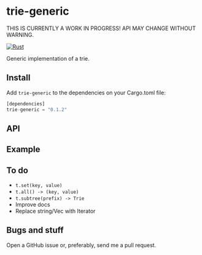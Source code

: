 # trie-generic

THIS IS CURRENTLY A WORK IN PROGRESS!
API MAY CHANGE WITHOUT WARNING.

[![Rust](https://github.com/andrefs/trie-generic/actions/workflows/rust.yml/badge.svg)](https://github.com/andrefs/trie-generic/actions/workflows/rust.yml)

Generic implementation of a trie.

## Install

Add `trie-generic` to the dependencies on your Cargo.toml file:

```rust
[dependencies]
trie-generic = "0.1.2"
```

## API

## Example

## To do

- `t.set(key, value)`
- `t.all() -> (key, value)`
- `t.subtree(prefix) -> Trie`
- Improve docs
- Replace string/Vec<char> with Iterator

## Bugs and stuff

Open a GitHub issue or, preferably, send me a pull request.
